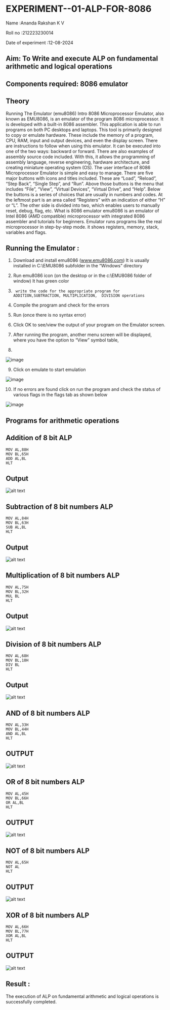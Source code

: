 # EXPERIMENT--01-ALP-FOR-8086
Name :Ananda Rakshan K V

Roll no :212223230014

Date of experiment :12-08-2024
## Aim: To Write and execute ALP on fundamental arithmetic and logical operations
## Components required: 8086  emulator 
## Theory 
Running The Emulator (emu8086) Intro 8086 Microprocessor Emulator, also known as EMU8086, is an emulator of the program 8086 microprocessor. It is developed with a built-in 8086 assembler. This application is able to run programs on both PC desktops and laptops. This tool is primarily designed to copy or emulate hardware. These include the memory of a program, CPU, RAM, input and output devices, and even the display screen. There are instructions to follow when using this emulator. It can be executed into one of the two ways: backward or forward. There are also examples of assembly source code included. With this, it allows the programming of assembly language, reverse engineering, hardware architecture, and creating miniature operating system (OS). The user interface of 8086 Microprocessor Emulator is simple and easy to manage. There are five major buttons with icons and titles included. These are “Load”, “Reload”, “Step Back”, “Single Step”, and “Run”. Above those buttons is the menu that includes “File”, “View”, “Virtual Devices”, “Virtual Drive”, and “Help”. Below the buttons is a series of choices that are usually in numbers and codes. At the leftmost part is an area called “Registers” with an indication of either “H” or “L”. The other side is divided into two, which enables users to manually reset, debug, flag, etc. What is 8086 emulator emu8086 is an emulator of Intel 8086 (AMD compatible) microprocessor with integrated 8086 assembler and tutorials for beginners. Emulator runs programs like the real microprocessor in step-by-step mode. it shows registers, memory, stack, variables and flags.


 ## Running the Emulator :
1.	Download and install emu8086 (www.emu8086.com) It is usually installed in C:\EMU8086 subfolder in the “Windows” directory
2.	  Run  emu8086 icon (on the desktop or in the c:\EMU8086 folder of window) It has green color 
 
 
3.		write the code for the appropriate program for ADDITION,SUBTRACTION, MULTIPLICATION,  DIVISION operations 

4.	 Compile the program and check for the errors 
5.	Run (once there is no syntax error) 

6.	Click OK to see/view the output of your program on the Emulator screen. 


7.	After running the program, another menu screen will be displayed, where you have the option to “View” symbol table,
8.	 


![image](https://user-images.githubusercontent.com/36288975/189273263-d65baae9-4b8f-4723-afb3-c0ffa4052b04.png)











9.	Click on emulate to start emulation 








![image](https://user-images.githubusercontent.com/36288975/189273273-9bb36ec1-e2e8-4892-8d35-37707332bfdc.png)








10.	If no errors are found click on run the program and check the status of various flags in the flags tab as shown below 






![image](https://user-images.githubusercontent.com/36288975/189273277-113a2a33-4a40-4ff8-95a5-ecd3a1f504fe.png)







## Programs for arithmetic  operations

## Addition  of 8 bit ALP 
```
MOV AL,88H
MOV BL,65H
ADD AL,BL
HLT
```
## Output  
![alt text](Add.png)
## Subtraction   of 8 bit numbers  ALP 
 ```
MOV AL,84H
MOV BL,63H
SUB AL,BL
HLT
```
## Output  
![alt text](Sub.png)
## Multiplication of 8 bit numbers  ALP  
```
MOV AL,75H
MOV BL,32H
MUL BL
HLT
```
 ## Output  
![alt text](Mul.png)
## Division of 8 bit numbers  ALP 
```
MOV AL,68H
MOV BL,18H
DIV BL
HLT
```
## Output  
![alt text](Div.png)
## AND of 8 bit numbers  ALP 
```
MOV AL,33H
MOV BL,44H
AND AL,BL
HLT
```
## OUTPUT
![alt text](And.png)
## OR of 8 bit numbers  ALP 
```
MOV AL,45H
MOV BL,66H
OR AL,BL
HLT
```
## OUTPUT
![alt text](Or.png)
## NOT of 8 bit numbers  ALP 
```
MOV AL,65H
NOT AL
HLT
```
## OUTPUT
![alt text](Not.png)
## XOR of 8 bit numbers  ALP 
```
MOV AL,66H
MOV BL,77H
XOR AL,BL
HLT
```
## OUTPUT
![alt text](Xor.png)
## Result :
The execution of ALP on fundamental arithmetic and logical operations is successfully completed.